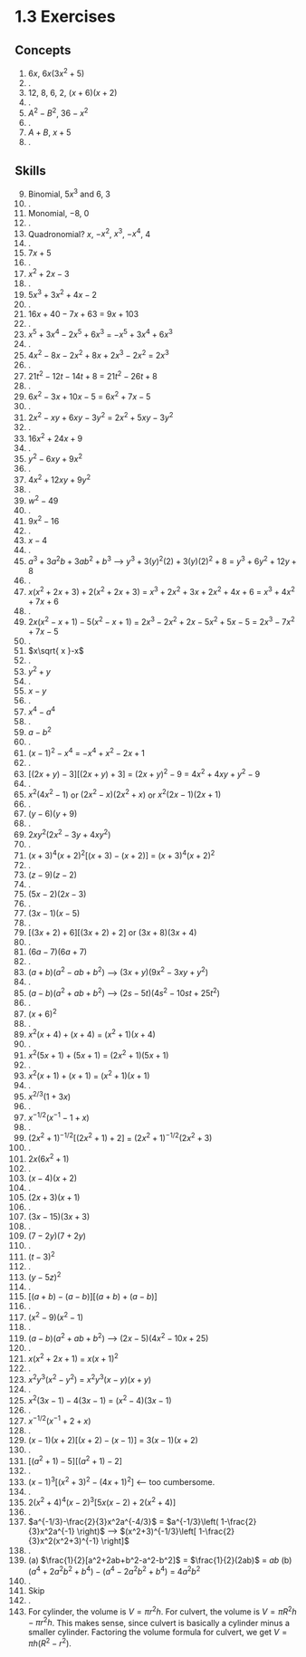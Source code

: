 # 1.3 Exercises

## Concepts

1. $6x$, $6x(3x^2+5)$
2. .
3. $12$, $8$, $6$, $2$, $(x+6)(x+2)$
4. .
5. $A^2 - B^2$, $36 - x^2$
6. .
7. $A + B$, $x + 5$
8. .

## Skills

9. Binomial, $5x^3$ and $6$, $3$
10. .
11. Monomial, $-8$, $0$
12. .
13. Quadronomial? $x$, $-x^2$, $x^3$, $-x^4$, $4$
14. .
15. $7x+5$
16. .
17. $x^2+2x-3$
18. .
19. $5x^3+3x^2+4x-2$
20. .
21. $16x+40-7x+63$ = $9x+103$
22. .
23. $x^5+3x^4-2x^5+6x^3$ = $-x^5+3x^4+6x^3$
24. .
25. $4x^2-8x-2x^2+8x+2x^3-2x^2$ = $2x^3$
26. .
27. $21t^2-12t-14t+8$ = $21t^2-26t+8$
28. .
29. $6x^2-3x+10x-5$ = $6x^2+7x-5$
30. .
31. $2x^2-xy+6xy-3y^2$ = $2x^2+5xy-3y^2$
32. .
33. $16x^2+24x+9$
34. .
35. $y^2-6xy+9x^2$
36. .
37. $4x^2+12xy+9y^2$
38. .
39. $w^2-49$
40. .
41. $9x^2-16$
42. .
43. $x-4$
44. .
45. $a^3+3a^2b+3ab^2+b^3$ --> $y^3+3(y)^2(2)+3(y)(2)^2+8$ = $y^3+6y^2+12y+8$
46. .
47. $x(x^2+2x+3)+2(x^2+2x+3)$ = $x^3+2x^2+3x+2x^2+4x+6$ = $x^3+4x^2+7x+6$
48. .
49. $2x(x^2-x+1)-5(x^2-x+1)$ = $2x^3-2x^2+2x-5x^2+5x-5$ = $2x^3-7x^2+7x-5$
50. .
51. $x\sqrt{ x }-x$
52. .
53. $y^2+y$
54. .
55. $x-y$
56. .
57. $x^4-a^4$
58. .
59. $a-b^2$
60. .
61. $(x-1)^2-x^4$ = $-x^4+x^2-2x+1$
62. .
63. $[(2x+y)-3][(2x+y)+3]$ = $(2x+y)^2-9$ = $4x^2+4xy+y^2-9$
64. .
65. $x^2(4x^2-1)$ or $(2x^2-x)(2x^2+x)$ or $x^2(2x-1)(2x+1)$
66. .
67. $(y-6)(y+9)$
68. .
69. $2xy^2(2x^2-3y+4xy^2)$
70. .
71. $(x+3)^4(x+2)^2[(x+3)-(x+2)]$ = $(x+3)^4(x+2)^2$
72. .
73. $(z-9)(z-2)$
74. .
75. $(5x-2)(2x-3)$
76. .
77. $(3x-1)(x-5)$
78. .
79. $[(3x+2)+6][(3x+2)+2]$ or $(3x+8)(3x+4)$
80. .
81. $(6a-7)(6a+7)$
82. .
83. $(a+b)(a^2 -ab + b^2)$ --> $(3x+y)(9x^2-3xy+y^2)$
84. .
85. $(a-b)(a^2 +ab + b^2)$ --> $(2s-5t)(4s^2-10st+25t^2)$
86. .
87. $(x+6)^2$
88. .
89. $x^2(x+4)+(x+4)$ = $(x^2+1)(x+4)$
90. .
91. $x^2(5x+1)+(5x+1)$ = $(2x^2+1)(5x+1)$
92. .
93. $x^2(x+1)+(x+1)$ = $(x^2+1)(x+1)$
94. .
95. $x^{2/3}(1 + 3x)$
96. .
97. $x^{-1/2}(x^{-1}-1+x)$
98. .
99. $(2x^2+1)^{-1/2}[(2x^2+1)+2]$ = $(2x^2+1)^{-1/2}(2x^2+3)$
100. .
101. $2x(6x^2+1)$
102. .
103. $(x-4)(x+2)$
104. .
105. $(2x+3)(x+1)$
106. .
107. $(3x-15)(3x+3)$
108. .
109. $(7-2y)(7+2y)$
110. .
111. $(t-3)^2$
112. .
113. $(y-5z)^2$
114. .
115. $[(a+b)-(a-b)][(a+b)+(a-b)]$
116. .
117. $(x^2-9)(x^2-1)$
118. .
119. $(a-b)(a^2+ab+b^2)$ --> $(2x-5)(4x^2-10x+25)$
120. .
121. $x(x^2+2x+1)$ = $x(x+1)^2$
122. .
123. $x^2y^3(x^2-y^2)$ = $x^2y^3(x-y)(x+y)$
124. .
125. $x^2(3x-1)-4(3x-1)$ = $(x^2-4)(3x-1)$
126. .
127. $x^{-1/2}(x^{-1}+2+x)$
128. .
129. $(x-1)(x+2)[(x+2)-(x-1)]$ = $3(x-1)(x+2)$
130. .
131. $[(a^2+1)-5][(a^2+1)-2]$
132. .
133. $(x-1)^3[(x^2+3)^2-(4x+1)^2]$ <-- too cumbersome.
134. .
135. $2(x^2+4)^4(x-2)^3[5x(x-2)+2(x^2+4)]$
136. .
137. $a^{-1/3}-\frac{2}{3}x^2a^{-4/3}$ = $a^{-1/3}\left( 1-\frac{2}{3}x^2a^{-1} \right)$ --> $(x^2+3)^{-1/3}\left[ 1-\frac{2}{3}x^2(x^2+3)^{-1} \right]$
138. .
139. (a) $\frac{1}{2}[a^2+2ab+b^2-a^2-b^2]$ = $\frac{1}{2}(2ab)$ = $ab$ (b) $(a^4+2a^2b^2+b^4)-(a^4-2a^2b^2+b^4)$ = $4a^2b^2$
140. .
141. Skip
142. .
143. For cylinder, the volume is $V = \pi r^2h$. For culvert, the volume is $V = \pi R^2h-\pi r^2h$. This makes sense, since culvert is basically a cylinder minus a smaller cylinder. Factoring the volume formula for culvert, we get $V = \pi h(R^2-r^2)$.